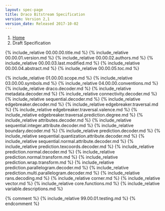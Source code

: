 ```yaml
---
layout: spec-page
title: Draco Bitstream Specification
version: Version 2,1
version_date: Released 2017-10-02
---
```


<ol class="breadcrumb">
  <li class=""><a href="..">Home</a></li>
  <li class="">Draft Specification</li>
</ol>

{% include_relative 00.00.00.title.md %}
{% include_relative 00.00.01.version.md %}
{% include_relative 00.00.02.authors.md %}
{% include_relative 00.00.03.last.modified.md %}
{% include_relative 00.00.04.abstract.md %}
{% include_relative 00.00.05.toc.md %}

{% include_relative 01.00.00.scope.md %}
{% include_relative 03.00.00.symbols.md %}
{% include_relative 04.00.00.conventions.md %}
{% include_relative draco.decoder.md %}
{% include_relative metadata.decoder.md %}
{% include_relative connectivity.decoder.md %}
{% include_relative sequential.decoder.md %}
{% include_relative edgebreaker.decoder.md %}
{% include_relative edgebreaker.traversal.md %}
{% include_relative edgebreaker.traversal.valence.md %}
{% include_relative edgebreaker.traversal.prediction.degree.md %}
{% include_relative attributes.decoder.md %}
{% include_relative sequential.integer.attribute.decoder.md %}
{% include_relative boundary.decoder.md %}
{% include_relative prediction.decoder.md %}
{% include_relative sequential.quantization.attribute.decoder.md %}
{% include_relative sequential.normal.attribute.decoder.md %}
{% include_relative prediction.texcoords.decoder.md %}
{% include_relative prediction.normal.decoder.md %}
{% include_relative prediction.normal.transform.md %}
{% include_relative prediction.wrap.transform.md %}
{% include_relative prediction.parallelogram.decoder.md %}
{% include_relative prediction.multi.parallelogram.decoder.md %}
{% include_relative rans.decoding.md %}
{% include_relative corner.md %}
{% include_relative vector.md %}
{% include_relative core.functions.md %}
{% include_relative variable.descriptions.md %}

{% comment %}
{% include_relative 99.00.01.testing.md %}
{% endcomment %}
